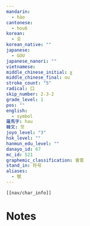 ```yaml
---
mandarin:
  - hào
cantonese:
  - hou6
korean:
  - 호
korean_native: ""
japanese:
  - GOU
japanese_nanori: ""
vietnamese:
middle_chinese_initial: ɣ
middle_chinese_final: ɑu
stroke_count: "5"
radical: 口
skip_number: 2-3-2
grade_level: 1
pos: ""
english:
  - symbol
羅馬字: hau
韓文: 핫
joyo_level: "3"
hsk_level: ""
hanmun_edu_level: ""
danayo_id: 67
mc_id: 521
graphemic_classification: 會意
stand_in: 符号
aliases:
  - 號
---
```

```meta-bind-embed
[[nav/char_info]]
```

# Notes
